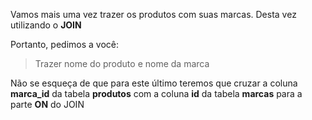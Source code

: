 Vamos mais uma vez trazer os produtos com suas marcas. Desta vez utilizando o **JOIN**

Portanto, pedimos a você:

> Trazer nome do produto e nome da marca


Não se esqueça de que para este último teremos que cruzar a coluna **marca_id** da tabela **produtos** com a coluna **id** da tabela **marcas** para a parte **ON** do JOIN